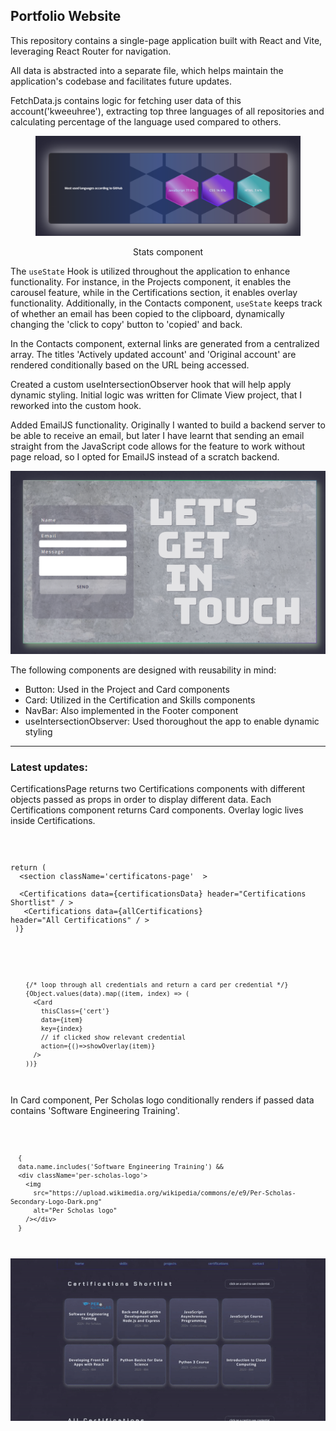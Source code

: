 <h2>Portfolio Website</h2>
<p>This repository contains a single-page application built with React and Vite, leveraging React Router for navigation.</p>
<p>All data is abstracted into a separate file, which helps maintain the application's codebase and facilitates future updates.</p>
<p>FetchData.js contains logic for fetching user data of this account('kweeuhree'), extracting top three languages of all repositories and calculating percentage of the language used compared to others.</p>

<figure align='center'>
    <img src="./src/assets/screenshots/stats.png" alt="Top used languages of kweeuhree user" />
    <p align='center'><figcaption>Stats component</figcaption></p>
</figure>
<p>The <code>useState</code> Hook is utilized throughout the application to enhance functionality. For instance, in the Projects component, it enables the carousel feature, while in the Certifications section, it enables overlay functionality. Additionally, in the Contacts component, <code>useState</code> keeps track of whether an email has been copied to the clipboard, dynamically changing the 'click to copy' button to 'copied' and back.</p>
<p>In the Contacts component, external links are generated from a centralized array. The titles 'Actively updated account' and 'Original account' are rendered 
conditionally based on the URL being accessed.</p>

<p>Created a custom useIntersectionObserver hook that will help apply dynamic styling. Initial logic was written for Climate View project, that I reworked into the custom hook.</p>

<p>Added EmailJS functionality. Originally I wanted to build a backend server to be able to receive an email, but later I have learnt that sending an email straight from the JavaScript code allows for the feature to work without page reload, so I opted for EmailJS instead of a scratch backend.</p>
<p align='center'>
    <img src="./src/assets/screenshots/contact-form.png" alt="Contact form" />
</p>

<p>The following components are designed with reusability in mind:</p>
<ul>
<li>Button: Used in the Project and Card components</li>
<li>Card: Utilized in the Certification and Skills components</li>
<li>NavBar: Also implemented in the Footer component</li>
<li>useIntersectionObserver: Used thoroughout the app to enable dynamic styling</li>
</ul>
<hr>
<h3>Latest updates:</h3>
<p>CertificationsPage returns two Certifications components with different objects passed as props in order to display different data. Each Certifications component returns Card components. Overlay logic lives inside Certifications.</p>
<code>

  return (<br>
&nbsp;<section className='certificatons-page' &nbsp;><br>
&nbsp;&nbsp;<Certifications data={certificationsData} header="Certifications Shortlist" / ><br>
&nbsp;&nbsp;<Certifications data={allCertifications} header="All Certifications" / >
&nbsp;</section ><br>
  )}

</code>

<code>

        {/* loop through all credentials and return a card per credential */}
        {Object.values(data).map((item, index) => (
          <Card 
            thisClass={'cert'} 
            data={item} 
            key={index}
            // if clicked show relevant credential 
            action={()=>showOverlay(item)}
          />
        ))}

</code>

<p>In Card component, Per Scholas logo conditionally renders if passed data contains 'Software Engineering Training'.</p>
<code>

      {
      data.name.includes('Software Engineering Training') && 
      <div className='per-scholas-logo'>
        <img 
          src="https://upload.wikimedia.org/wikipedia/commons/e/e9/Per-Scholas-Secondary-Logo-Dark.png" 
          alt="Per Scholas logo"
        /></div>
      }

</code>
<p align='center'>
    <img src="./src/assets/screenshots/certifications-gif.gif" alt="Certifications Page screencapture" />
</p>
